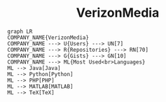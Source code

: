 <h1 align="center">VerizonMedia</h1>

```mermaid
graph LR
COMPANY_NAME{VerizonMedia}
COMPANY_NAME ---> U{Users} ---> UN[7]
COMPANY_NAME ---> R{Repositories} ---> RN[70]
COMPANY_NAME ---> G{Gists} ---> GN[10]
COMPANY_NAME ---> ML{Most Used<br>Languages}
ML --> Java[Java]
ML --> Python[Python]
ML --> PHP[PHP]
ML --> MATLAB[MATLAB]
ML --> TeX[TeX]
```
